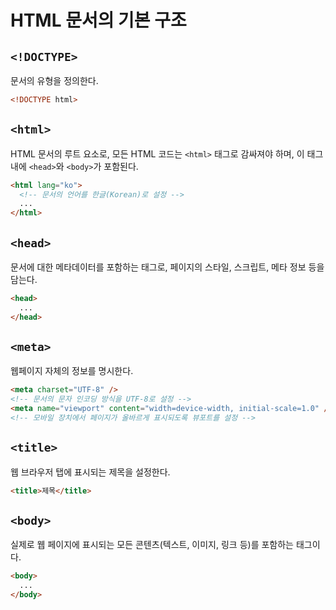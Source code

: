 # HTML 문서의 기본 구조

## `<!DOCTYPE>`

문서의 유형을 정의한다.

```html
<!DOCTYPE html>
```

## `<html>`

HTML 문서의 루트 요소로, 모든 HTML 코드는 `<html>` 태그로 감싸져야 하며, 이 태그 내에 `<head>`와 `<body>`가 포함된다.

```html
<html lang="ko">
  <!-- 문서의 언어를 한글(Korean)로 설정 -->
  ...
</html>
```

## `<head>`

문서에 대한 메타데이터를 포함하는 태그로, 페이지의 스타일, 스크립트, 메타 정보 등을 담는다.

```html
<head>
  ...
</head>
```

## `<meta>`

웹페이지 자체의 정보를 명시한다.

```html
<meta charset="UTF-8" />
<!-- 문서의 문자 인코딩 방식을 UTF-8로 설정 -->
<meta name="viewport" content="width=device-width, initial-scale=1.0" />
<!-- 모바일 장치에서 페이지가 올바르게 표시되도록 뷰포트를 설정 -->
```

## `<title>`

웹 브라우저 탭에 표시되는 제목을 설정한다.

```html
<title>제목</title>
```

## `<body>`

실제로 웹 페이지에 표시되는 모든 콘텐츠(텍스트, 이미지, 링크 등)를 포함하는 태그이다.

```html
<body>
  ...
</body>
```

